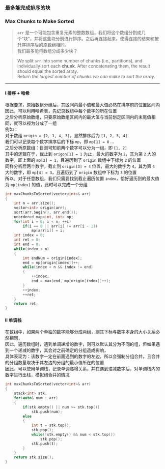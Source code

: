 ### 最多能完成排序的块
### Max Chunks to Make Sorted

> `arr` 是一个可能包含重复元素的整数数组，我们将这个数组分割成几个“块”，并将这些块分别进行排序。之后再连接起来，使得连接的结果和按升序排序后的原数组相同。  
> 我们最多能将数组分成多少块？  

> We split `arr` into some number of chunks (i.e., partitions), and individually sort each **chunk**. After concatenating them, the result should equal the sorted array.  
> Return *the largest number of chunks we can make to sort the array*.  

----------

#### I 排序 + 哈希

根据要求，原始数组分组后，其区间内最小值和最大值必然在排序前的位置区间内  
因此，可以利用哈希表，先记录数组中每个数字的所在位置  
之后分析原始数组，只要原始数组区间内的最大值与当前划定区间内的末尾值相同，就可以视为分成了一组  
例如：  
对于数组 `origin = [2, 1, 4, 3]`，显然排序后为 `[1, 2, 3, 4]`  
我们可以记录每个数字排序后的下标 `mp`，即 `mp[1] = 0` ...  
之后分析原数组：目测可知前两个数字可以分为一组，即 `[1, 2]`  
其中的逻辑在于，截止到 `origon[1] = 1` 为止，最大的数字为 `2`，其为第 `2` 大的数字，即上面的 `mp[2] = 1`，且遍历到了 `origin` 数组中下标为 `2` 的位置  
同样分析后两个数字，截止到 `origin[3] = 4` 位置，最大的数字为 `4`，其为第 `4` 大的数字，即 `mp[4] = 3`，且遍历到了 `origin` 数组中下标为 `3` 的位置  
所以，对于任意数组，我们只需要找到截止遍历位置 `index`，恰好遍历到的最大值为 `mp[index]` 的值，此时可以完成一个分组  

```cpp
int maxChunksToSorted(vector<int>& arr) 
{
    int n = arr.size();
    vector<int> origin(arr);
    sort(arr.begin(), arr.end());
    unordered_map<int, int> mp;
    for(int i = 0; i < n; ++i)
        if(i == 0 || arr[i] != arr[i - 1])
            mp[arr[i]] = i;
    int index = 0;
    int ret = 0;
    int end = 0;
    while(index < n)
    {
        int endNum = origin[index];
        end = mp[origin[index]]++;
        while(index < n && index != end)
        {
            ++index;
            end = max(end, mp[origin[index]]++);
        }
        ++index;
        ++ret;
    }
    return ret;
}
```

#### II 单调栈

在数组中，如果两个单独的数字能够分成两组，则其下标与数字本身的大小关系必然相同，  
因此，遍历数组时，遇到单调递增的数字，则可以默认其分为不同的组，但如果遇到一个递减的数字，其会对之前确定的分组造成影响，  
具体表现为：该数字一定在前面遇到的数字的左边，所以会强制分组合并，且合并的分组数量取决于其左边的分组的最小值所在的位置  
因此，可以使用单调栈，记录单调递增关系，并在遇到递减数字后，对单调栈内的数字进行出栈，模拟组合并的情况  

```cpp
int maxChunksToSorted(vector<int>& arr) 
{
    stack<int> stk;
    for(auto& num : arr)
    {
        if(stk.empty() || num >= stk.top())
            stk.push(num);
        else
        {
            int t = stk.top();
            stk.pop();
            while(!stk.empty() && num < stk.top())
                stk.pop();
            stk.push(t);
        }
    }
    return stk.size();
}
```
